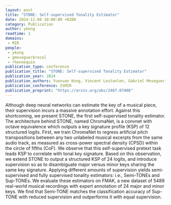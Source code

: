 ```yaml
---
layout: post
title: "STONE: Self-supervised Tonality Estimator"
date: 2024-11-08 10:00:00 +0200
category: Publication
author: ykong
readtime: 1
domains: 
 - MIR
people:
 - ykong
 - gmeseguerbrocal
 - rhennequin
publication_type: conference
publication_title: "STONE: Self-supervised Tonality Estimator"
publication_year: 2024
publication_authors: Yuexuan Kong, Vincent Lostanlen, Gabriel Meseguer-Brocal, Stella Wong, Mathieu Lagrange, Romain Hennequin
publication_conference: ISMIR
publication_preprint: "https://arxiv.org/abs/2407.07408"
---
```


Although deep neural networks can estimate the key of a musical piece, their supervision incurs a massive annotation effort. Against this shortcoming, we present STONE, the first self-supervised tonality estimator. The architecture behind STONE, named ChromaNet, is a convnet with octave equivalence which outputs a key signature profile (KSP) of 12 structured logits. First, we train ChromaNet to regress artificial pitch transpositions between any two unlabeled musical excerpts from the same audio track, as measured as cross-power spectral density (CPSD) within the circle of fifths (CoF). We observe that this self-supervised pretext task leads KSP to correlate with tonal key signature. Based on this observation, we extend STONE to output a structured KSP of 24 logits, and introduce supervision so as to disambiguate major versus minor keys sharing the same key signature. Applying different amounts of supervision yields semi-supervised and fully supervised tonality estimators: i.e., Semi-TONEs and Sup-TONEs. We evaluate these estimators on FMAK, a new dataset of 5489 real-world musical recordings with expert annotation of 24 major and minor keys. We find that Semi-TONE matches the classification accuracy of Sup-TONE with reduced supervision and outperforms it with equal supervision.